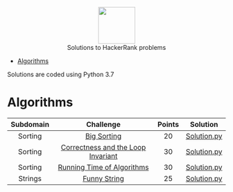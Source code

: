 <p align="center">
    <a href="https://www.hackerrank.com/RodneyShag">
        <img height=85 src="https://d3keuzeb2crhkn.cloudfront.net/hackerrank/assets/styleguide/logo_wordmark-f5c5eb61ab0a154c3ed9eda24d0b9e31.svg">
    </a>
    <br> Solutions to HackerRank problems
</p>

* [Algorithms](#Algorithms)

Solutions are coded using Python 3.7


# Algorithms

|  Subdomain  |                                                Challenge                                               | Points |                                                                         Solution                                                                           |
|:-----------:|:------------------------------------------------------------------------------------------------------:|:------:|:----------------------------------------------------------------------------------------------------------------------------------------------------------:|
| Sorting | [Big Sorting](https://www.hackerrank.com/challenges/big-sorting/problem)                                             |   20   | [Solution.py](https://github.com/djurasze/HackerRank_solutions_python/blob/master/algorithms/sorting/big_sorting/Solution.py)                        |
| Sorting | [Correctness and the Loop Invariant](https://www.hackerrank.com/challenges/correctness-invariant/problem)                                             |   30   | [Solution.py](https://github.com/djurasze/HackerRank_solutions_python/blob/master/algorithms/sorting/correctness_and_the_loop_invariant/Solution.py)                        |
| Sorting | [Running Time of Algorithms](https://www.hackerrank.com/challenges/runningtime/problem)                                             |   30   | [Solution.py](https://github.com/djurasze/HackerRank_solutions_python/blob/master/algorithms/sorting/running_time_of_algorithms/Solution.py)                        |
| Strings | [Funny String](https://www.hackerrank.com/challenges/funny-string/problem)                                             |   25   | [Solution.py](https://github.com/djurasze/HackerRank_solutions_python/blob/master/algorithms/strings/funny_string/Solution.py)                        |

